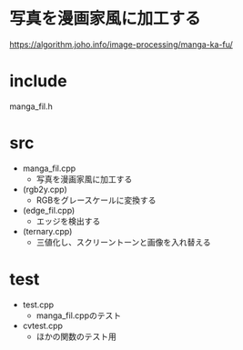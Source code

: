 # 写真を漫画家風に加工する
https://algorithm.joho.info/image-processing/manga-ka-fu/

# include
manga_fil.h

# src
- manga_fil.cpp
  - 写真を漫画家風に加工する
- (rgb2y.cpp)
  - RGBをグレースケールに変換する
- (edge_fil.cpp)
  - エッジを検出する
- (ternary.cpp)
  -  三値化し、スクリーントーンと画像を入れ替える

# test
- test.cpp
  -  manga_fil.cppのテスト
- cvtest.cpp
  -  ほかの関数のテスト用
